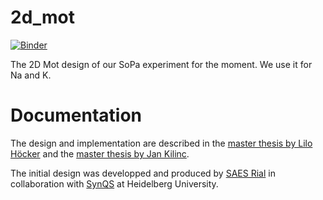 # 2d_mot
[![Binder](https://mybinder.org/badge_logo.svg)](https://mybinder.org/v2/gh/hqaamo/2d_mot/master)

The 2D Mot design of our SoPa experiment for the moment. We use it for Na and K.

# Documentation

The design and implementation are described in the [master thesis by Lilo Höcker](https://www.kip.uni-heidelberg.de/Veroeffentlichungen/details.php?id=4016) and the [master thesis by Jan Kilinc](https://www.kip.uni-heidelberg.de/Veroeffentlichungen/details.php?id=4015).

The initial design was developped and produced by [SAES Rial](http://saesrial.com/) in collaboration with [SynQS](http://www.kip.uni-heidelberg.de/synqs/) at Heidelberg University. 
